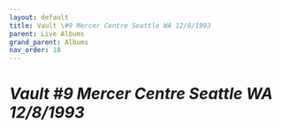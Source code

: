 ```yaml
---
layout: default
title: Vault \#9 Mercer Centre Seattle WA 12/8/1993
parent: Live Albums
grand_parent: Albums
nav_order: 18
---
```


# *Vault #9 Mercer Centre Seattle WA 12/8/1993*